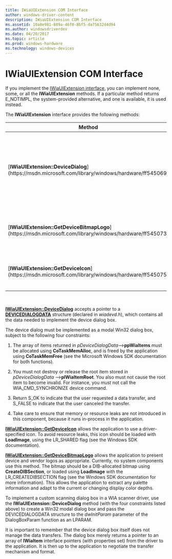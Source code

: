 ```yaml
---
title: IWiaUIExtension COM Interface
author: windows-driver-content
description: IWiaUIExtension COM Interface
ms.assetid: 10a8e981-889a-46f0-8bf5-da75632d4d94
ms.author: windowsdriverdev
ms.date: 04/20/2017
ms.topic: article
ms.prod: windows-hardware
ms.technology: windows-devices
---
```


# IWiaUIExtension COM Interface





If you implement the [IWiaUIExtension interface](https://msdn.microsoft.com/library/windows/hardware/ff545078), you can implement none, some, or all the **IWiaUIExtension** methods. If a particular method returns E\_NOTIMPL, the system-provided alternative, and one is available, it is used instead.

The **IWiaUIExtension** interface provides the following methods:

<table>
<colgroup>
<col width="50%" />
<col width="50%" />
</colgroup>
<thead>
<tr class="header">
<th>Method</th>
<th>Description</th>
</tr>
</thead>
<tbody>
<tr class="odd">
<td><p>[<strong>IWiaUIExtension::DeviceDialog</strong>](https://msdn.microsoft.com/library/windows/hardware/ff545069)</p></td>
<td><p>Provides a custom user interface that replaces the default system user interface.</p></td>
</tr>
<tr class="even">
<td><p>[<strong>IWiaUIExtension::GetDeviceBitmapLogo</strong>](https://msdn.microsoft.com/library/windows/hardware/ff545073)</p></td>
<td><p>Gets a custom bitmap logo for the device.</p></td>
</tr>
<tr class="odd">
<td><p>[<strong>IWiaUIExtension::GetDeviceIcon</strong>](https://msdn.microsoft.com/library/windows/hardware/ff545075)</p></td>
<td><p>Gets a custom device icon.</p></td>
</tr>
</tbody>
</table>

 

[**IWiaUIExtension::DeviceDialog**](https://msdn.microsoft.com/library/windows/hardware/ff545069) accepts a pointer to a [**DEVICEDIALOGDATA**](https://msdn.microsoft.com/library/windows/hardware/ff540560) structure (declared in *wiadevd.h*), which contains all the data needed to implement the device dialog box.

The device dialog must be implemented as a modal Win32 dialog box, subject to the following four constraints:

1.  The array of items returned in *pDeviceDialogData*--&gt;**ppWiaItems** must be allocated using **CoTaskMemAlloc**, and is freed by the application using **CoTaskMemFree** (see the Microsoft Windows SDK documentation for both functions).

2.  You must not destroy or release the root item stored in *pDeviceDialogData* --&gt;**pIWiaItemRoot**. You also must not cause the root item to become invalid. For instance, you must not call the WIA\_CMD\_SYNCHRONIZE device command.

3.  Return S\_OK to indicate that the user requested a data transfer, and S\_FALSE to indicate that the user canceled the transfer.

4.  Take care to ensure that memory or resource leaks are not introduced in this component, because it runs in-process in the application.

[**IWiaUIExtension::GetDeviceIcon**](https://msdn.microsoft.com/library/windows/hardware/ff545075) allows the application to use a driver-specified icon. To avoid resource leaks, this icon should be loaded with **LoadImage**, using the LR\_SHARED flag (see the Windows SDK documentation).

[**IWiaUIExtension::GetDeviceBitmapLogo**](https://msdn.microsoft.com/library/windows/hardware/ff545073) allows the application to present device and vendor logos as appropriate. Currently, no system components use this method. The bitmap should be a DIB-allocated bitmap using **CreateDIBSection**, or loaded using **LoadImage** with the LR\_CREATEDIBSECTION flag (see the Windows SDK documentation for more information). This allows the application to extract any palette information and adapt to the current or changing display color depths.

To implement a custom scanning dialog box in a WIA scanner driver, use the **IWiaUIExtension::DeviceDialog** method (with the four constraints listed above) to create a Win32 modal dialog box and pass the DEVICEDIALOGDATA structure to the *dwInitParam* parameter of the DialogBoxParam function as an LPARAM.

It is important to remember that the device dialog box itself does not manage the data transfers. The dialog box merely returns a pointer to an array of **IWiaItem** interface pointers (with properties set) from the driver to the application. It is then up to the application to negotiate the transfer mechanism and format.

 

 




